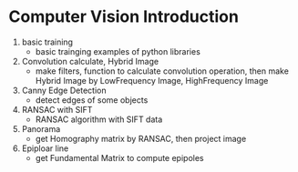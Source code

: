# Computer Vision Introduction

1. basic training
    - basic trainging examples of python libraries
2. Convolution calculate, Hybrid Image
    - make filters, function to calculate convolution operation, then make Hybrid Image by LowFrequency Image, HighFrequency Image
3. Canny Edge Detection
    - detect edges of some objects
4. RANSAC with SIFT
    - RANSAC algorithm with SIFT data
5. Panorama
    - get Homography matrix by RANSAC, then project image
6. Epiploar line
    - get Fundamental Matrix to compute epipoles
